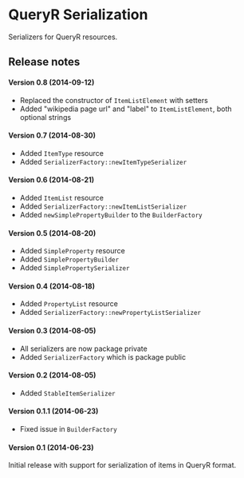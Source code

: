 # QueryR Serialization

Serializers for QueryR resources.

## Release notes

#### Version 0.8 (2014-09-12)

* Replaced the constructor of `ItemListElement` with setters
* Added "wikipedia page url" and "label" to `ItemListElement`, both optional strings

#### Version 0.7 (2014-08-30)

* Added `ItemType` resource
* Added `SerializerFactory::newItemTypeSerializer`

#### Version 0.6 (2014-08-21)

* Added `ItemList` resource
* Added `SerializerFactory::newItemListSerializer`
* Added `newSimplePropertyBuilder` to the `BuilderFactory`

#### Version 0.5 (2014-08-20)

* Added `SimpleProperty` resource
* Added `SimplePropertyBuilder`
* Added `SimplePropertySerializer`

#### Version 0.4 (2014-08-18)

* Added `PropertyList` resource
* Added `SerializerFactory::newPropertyListSerializer`

#### Version 0.3 (2014-08-05)

* All serializers are now package private
* Added `SerializerFactory` which is package public

#### Version 0.2 (2014-08-05)

* Added `StableItemSerializer`

#### Version 0.1.1 (2014-06-23)

* Fixed issue in `BuilderFactory`

#### Version 0.1 (2014-06-23)

Initial release with support for serialization of items in QueryR format.
